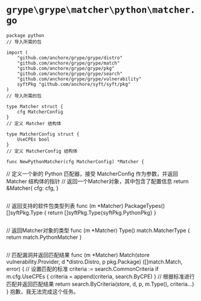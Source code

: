 # `grype\grype\matcher\python\matcher.go`

```
package python
// 导入所需的包

import (
	"github.com/anchore/grype/grype/distro"
	"github.com/anchore/grype/grype/match"
	"github.com/anchore/grype/grype/pkg"
	"github.com/anchore/grype/grype/search"
	"github.com/anchore/grype/grype/vulnerability"
	syftPkg "github.com/anchore/syft/syft/pkg"
)
// 导入所需的包

type Matcher struct {
	cfg MatcherConfig
}
// 定义 Matcher 结构体

type MatcherConfig struct {
	UseCPEs bool
}
// 定义 MatcherConfig 结构体

func NewPythonMatcher(cfg MatcherConfig) *Matcher {
```
// 定义一个新的 Python 匹配器，接受 MatcherConfig 作为参数，并返回 Matcher 结构体的指针
// 返回一个Matcher对象，其中包含了配置信息
return &Matcher{
	cfg: cfg,
}
```

```
// 返回支持的软件包类型列表
func (m *Matcher) PackageTypes() []syftPkg.Type {
	return []syftPkg.Type{syftPkg.PythonPkg}
}
```

```
// 返回Matcher对象的类型
func (m *Matcher) Type() match.MatcherType {
	return match.PythonMatcher
}
```

```
// 匹配漏洞并返回匹配结果
func (m *Matcher) Match(store vulnerability.Provider, d *distro.Distro, p pkg.Package) ([]match.Match, error) {
	// 设置匹配的标准
	criteria := search.CommonCriteria
	if m.cfg.UseCPEs {
		criteria = append(criteria, search.ByCPE)
	}
	// 根据标准进行匹配并返回匹配结果
	return search.ByCriteria(store, d, p, m.Type(), criteria...)
}
抱歉，我无法完成这个任务。
```